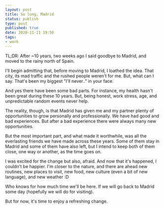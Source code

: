 ```yaml
--- 
layout: post
title: So long, Madrid
status: publish
type: post
published: true
date: 2020-11-11 19:50
tags: 
- work
---
```


TL;DR: After ~10 years, two weeks ago I said goodbye to Madrid, and moved to the rainy north of Spain.

I'll begin admitting that, before moving to Madrid, I loathed the idea. That city, its mad traffic and the rushed people weren't for me. But, what can I say. That's been my biggest "I'll never.." in your face.

And yes there have been some bad parts. For instance, my health hasn't been great during these 10 years. But, being honest, work stress, age, and unpredictable random events never help.

The reality, though, is that Madrid has given me and my partner plenty of opportunities to grow personally and professionally. We have had good and bad experiences. But after a bad experience there were always many new opportunities.

But the most important part, and what made it worthwhile, was all the everlasting friends we have made across these years. Some of them stay in Madrid and some of them have also left, but I intend to keep both of them close, one way or another, as the time goes on.

I was excited for the change but also, afraid. And now that it's happened, I couldn't be happier. I'm closer to the nature, and there are ahead new routines, new places to visit, new food, new culture (even a bit of new language), and new weather :D

Who knows for how much time we'll be here. If we will go back to Madrid some day (hopefully we will do for visiting). 

But for now, it's time to enjoy a refreshing change.
